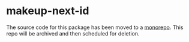 # makeup-next-id

The source code for this package has been moved to a [monorepo](https://github.com/makeup/makeup-js/tree/master/packages/makeup-next-id). This repo will be archived and then scheduled for deletion.
